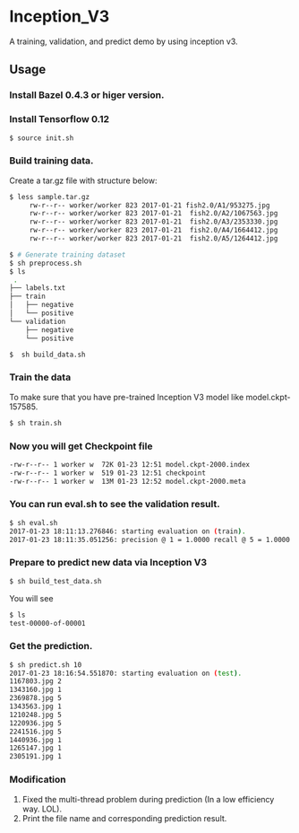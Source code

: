 # Inception_V3
A training, validation, and predict demo by using inception v3.
## Usage

### Install Bazel 0.4.3 or higer version.

### Install Tensorflow 0.12
```sh
$ source init.sh
```

### Build training data.

Create a tar.gz file with structure below:
  ```sh
  $ less sample.tar.gz
       rw-r--r-- worker/worker 823 2017-01-21 fish2.0/A1/953275.jpg
       rw-r--r-- worker/worker 823 2017-01-21  fish2.0/A2/1067563.jpg
       rw-r--r-- worker/worker 823 2017-01-21  fish2.0/A3/2353330.jpg
       rw-r--r-- worker/worker 823 2017-01-21  fish2.0/A4/1664412.jpg
       rw-r--r-- worker/worker 823 2017-01-21  fish2.0/A5/1264412.jpg
 ```
```sh
$ # Generate training dataset
$ sh preprocess.sh
$ ls 
 .
├── labels.txt
├── train
│   ├── negative
│   └── positive
└── validation
    ├── negative
    └── positive

$  sh build_data.sh
```
### Train the data
To make sure that you have pre-trained Inception V3 model like model.ckpt-157585.
```sh
$ sh train.sh
```
### Now you will get Checkpoint file
```sh
-rw-r--r-- 1 worker w  72K 01-23 12:51 model.ckpt-2000.index
-rw-r--r-- 1 worker w  519 01-23 12:51 checkpoint
-rw-r--r-- 1 worker w  13M 01-23 12:52 model.ckpt-2000.meta
```
### You can run eval.sh to see the validation result.
```sh 
$ sh eval.sh
2017-01-23 18:11:13.276846: starting evaluation on (train).
2017-01-23 18:11:35.051256: precision @ 1 = 1.0000 recall @ 5 = 1.0000 [224 examples]
```
### Prepare to predict new data via Inception V3
```sh 
$ sh build_test_data.sh
```
You will see 
```sh 
$ ls
test-00000-of-00001
```
### Get the prediction.
```sh 
$ sh predict.sh 10
2017-01-23 18:16:54.551870: starting evaluation on (test).
1167803.jpg 2
1343160.jpg 1
2369878.jpg 5
1343563.jpg 1
1210248.jpg 5
1220936.jpg 5
2241516.jpg 5
1440936.jpg 1
1265147.jpg 1
2305191.jpg 1
```

### Modification
1. Fixed the multi-thread problem during prediction (In a low efficiency way. LOL).
2. Print the file name and corresponding prediction result.
